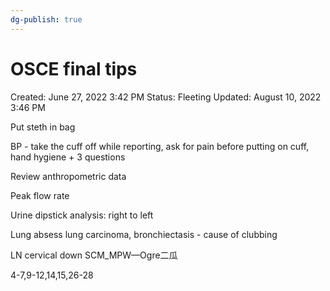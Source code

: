 ```yaml
---
dg-publish: true
---
```


# OSCE final tips

Created: June 27, 2022 3:42 PM
Status: Fleeting
Updated: August 10, 2022 3:46 PM

Put steth in bag

BP - take the cuff off while reporting, ask for pain before putting on cuff, hand hygiene + 3 questions

Review anthropometric data 

Peak flow rate

Urine dipstick analysis: right to left

Lung absess lung carcinoma, bronchiectasis - cause of clubbing

LN cervical down SCM_MPW—Ogre二瓜

4-7,9-12,14,15,26-28